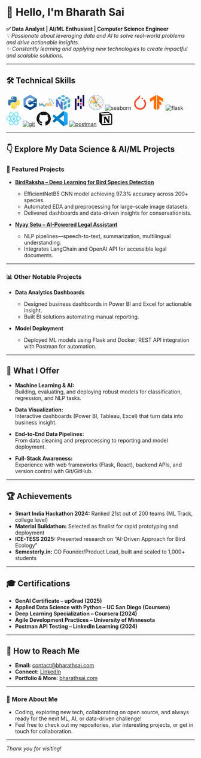 # 👋 Hello, I'm Bharath Sai

**✅ Data Analyst | AI/ML Enthusiast | Computer Science Engineer**  
*💡 Passionate about leveraging data and AI to solve real-world problems and drive actionable insights.*  
*✨ Constantly learning and applying new technologies to create impactful and scalable solutions.*

---

## 🛠️ Technical Skills

<p align="left">
  <a href="https://www.python.org" target="_blank" rel="noreferrer"><img src="https://raw.githubusercontent.com/devicons/devicon/master/icons/python/python-original.svg" width="40" height="40" alt="python"/></a>
  <a href="https://www.cplusplus.com/" target="_blank" rel="noreferrer"><img src="https://raw.githubusercontent.com/devicons/devicon/master/icons/cplusplus/cplusplus-original.svg" width="40" height="40" alt="cplusplus"/></a>
  <a href="https://www.mysql.com/" target="_blank" rel="noreferrer"><img src="https://raw.githubusercontent.com/devicons/devicon/master/icons/mysql/mysql-original-wordmark.svg" width="40" height="40" alt="mysql"/></a>
  <a href="https://numpy.org/" target="_blank" rel="noreferrer"><img src="https://raw.githubusercontent.com/devicons/devicon/master/icons/numpy/numpy-original.svg" width="40" height="40" alt="numpy"/></a>
  <a href="https://pandas.pydata.org/" target="_blank" rel="noreferrer"><img src="https://raw.githubusercontent.com/devicons/devicon/master/icons/pandas/pandas-original.svg" width="40" height="40" alt="pandas"/></a>
  <a href="https://matplotlib.org/" target="_blank" rel="noreferrer"><img src="https://raw.githubusercontent.com/devicons/devicon/master/icons/matplotlib/matplotlib-original.svg" width="40" height="40" alt="matplotlib"/></a>
  <img src="https://img.shields.io/badge/Seaborn-8892BF?style=for-the-badge&logo=seaborn&logoColor=white" width="80" height="25" alt="seaborn"/>
  <a href="https://pytorch.org/" target="_blank" rel="noreferrer"><img src="https://raw.githubusercontent.com/devicons/devicon/master/icons/pytorch/pytorch-original.svg" width="40" height="40" alt="pytorch"/></a>
  <a href="https://www.tensorflow.org" target="_blank" rel="noreferrer"><img src="https://raw.githubusercontent.com/devicons/devicon/master/icons/tensorflow/tensorflow-original.svg" width="40" height="40" alt="tensorflow"/></a>
  <img src="https://img.shields.io/badge/Flask-000000?style=for-the-badge&logo=flask&logoColor=white" width="60" height="25" alt="flask"/>
  <a href="https://react.dev/" target="_blank" rel="noreferrer"><img src="https://raw.githubusercontent.com/devicons/devicon/master/icons/react/react-original.svg" width="40" height="40" alt="react"/></a>
  <a href="https://git-scm.com/" target="_blank" rel="noreferrer"><img src="https://www.vectorlogo.zone/logos/git-scm/git-scm-icon.svg" width="40" height="40" alt="git"/></a>
  <a href="https://github.com/BharathSai" target="_blank" rel="noreferrer"><img src="https://raw.githubusercontent.com/devicons/devicon/master/icons/github/github-original.svg" width="40" height="40" alt="github"/></a>
  <a href="https://code.visualstudio.com/" target="_blank" rel="noreferrer"><img src="https://raw.githubusercontent.com/devicons/devicon/master/icons/vscode/vscode-original.svg" width="40" height="40" alt="vscode"/></a>
  <a href="https://www.postman.com/" target="_blank" rel="noreferrer"><img src="https://www.vectorlogo.zone/logos/getpostman/getpostman-icon.svg" width="40" height="40" alt="postman"/></a>
  <a href="https://www.notion.so/" target="_blank" rel="noreferrer"><img src="https://raw.githubusercontent.com/devicons/devicon/master/icons/notion/notion-original.svg" width="40" height="40" alt="notion"/></a>
</p>

---

## 👇 Explore My Data Science & AI/ML Projects

### 🔬 Featured Projects

- **[BirdRaksha – Deep Learning for Bird Species Detection](https://github.com/SOMALASAI897/BIRDRaksha)**
  - EfficientNetB5 CNN model achieving 97.3% accuracy across 200+ species.
  - Automated EDA and preprocessing for large-scale image datasets.
  - Delivered dashboards and data-driven insights for conservationists.

- **[Nyay Setu – AI-Powered Legal Assistant](https://github.com/nikhildeshmukh170/Nyay-Setu-Frontend)**
  - NLP pipelines—speech-to-text, summarization, multilingual understanding.
  - Integrates LangChain and OpenAI API for accessible legal documents.

---

### 📊 Other Notable Projects

- **Data Analytics Dashboards**
  - Designed business dashboards in Power BI and Excel for actionable insight.
  - Built BI solutions automating manual reporting.

- **Model Deployment**
  - Deployed ML models using Flask and Docker; REST API integration with Postman for automation.

---

## 🚀 What I Offer

- **Machine Learning & AI:**  
  Building, evaluating, and deploying robust models for classification, regression, and NLP tasks.

- **Data Visualization:**  
  Interactive dashboards (Power BI, Tableau, Excel) that turn data into business insight.

- **End-to-End Data Pipelines:**  
  From data cleaning and preprocessing to reporting and model deployment.

- **Full-Stack Awareness:**  
  Experience with web frameworks (Flask, React), backend APIs, and version control with Git/GitHub.

---

## 🏆 Achievements

- **Smart India Hackathon 2024:** Ranked 21st out of 200 teams (ML Track, college level)
- **Material Buildathon:** Selected as finalist for rapid prototyping and deployment
- **ICE-TESS 2025:** Presented research on “AI-Driven Approach for Bird Ecology”  
- **Semesterly.in:** CO Founder/Product Lead, built and scaled to 1,000+ students

---

## 🎓 Certifications

- **GenAI Certificate – upGrad (2025)**
- **Applied Data Science with Python – UC San Diego (Coursera)**
- **Deep Learning Specialization – Coursera (2024)**
- **Agile Development Practices – University of Minnesota**
- **Postman API Testing – LinkedIn Learning (2024)**

---

## 🫱 How to Reach Me

- **Email:** [contact@bharathsai.com](mailto:contact@bharathsai.com)
- **Connect:** [LinkedIn](https://www.linkedin.com/in/bharath-somala-computer-science)
- **Portfolio & More:** [bharathsai.com](https://bharathsai.com)

---

### 📌 More About Me

- Coding, exploring new tech, collaborating on open source, and always ready for the next ML, AI, or data-driven challenge!  
- Feel free to check out my repositories, star interesting projects, or get in touch for collaboration.

---

*Thank you for visiting!*

